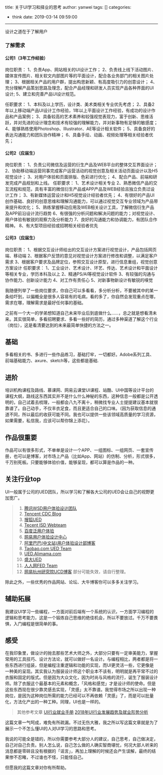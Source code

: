 title: 关于UI学习和择业的思考
author: yanwei
tags: []
categories:
  - think
date: 2019-03-14 09:59:00
---
设计之道在于了解用户
### 了解需求

#### 公司1（3年工作经验）

岗位职责：
1、负责App、网站相关的UI设计工作；
2、负责线上线下活动图片、媒体宣传图片、相关软文内部图片等的平面设计，配合各业务部门的相关图片处理；
3、根据相关产品的用户群，提出构思新颖、有高度吸引力的创意设计；
4、充分理解产品策划思路及理念，配合产品经理和研发人员实现产品各种界面的UI设计;
5、建立和完善产品UI设计规范。
<!-- more -->

任职要求：
1、本科及以上学历，设计类、美术类相关专业优先考虑； 
2、具备2年以上移动端产品UI设计工作经验，1年以上平面设计工作经验，有成功的设计作品和产品案例；
3、具备较高的艺术素养和较强视觉表现力，富于创新、思维活跃，并对先进的设计理念和技术有较强的理解能力，并对新事物有足够的敏感度； 
4、能够熟练使用Photoshop、Illustrator、AE等设计相关软件；
5、具备良好的表达沟通能力和团队协作精神； 
6、具备手绘、动画、视频处理等相关经验者优先；

#### 公司2（应届生）
岗位职责：
1、负责公司微信及运营的衍生产品及WEB平台的整体交互界面设计；
2、协助移动端运营同事完成客户运营活动的视觉创意及相关活动页面设计以及H5视觉设计；
3、对用户体验和页面排版、色彩进行优化；
4、配合产品、前端和研发完成产品规划和上线。
任职要求：
1、艺术设计相关专业
2、熟悉微信产品的交互流程和规范，具有丰富的微信衍生产品或APP产品及WEB经验且独立负责过设计工作；
3、有新媒体运营设计和H5视觉设计经验者优先；
4、有很好的产品UI创作基础、良好的创意思维和理解沟通能力，可以通过视觉交互专业领域为产品带来提升和优化；
5、熟练掌握移动应用及WEB相关设计工具，了解微信衍生产品及APP前沿设计流行趋势
6、有很强的分析问题和解决问题的能力；对视觉设计、用户体验有敏锐的观察力及分析能力
7、良好的沟通能力和协调能力，有团队合作精神。
8、有大型项目经验或招聘相关经验者优先
#### 公司3（应届生）
岗位职责：
1、根据交互设计师给出的交互设计方案进行视觉设计，产品包括网页端、移动端
2、根据客户反馈的意见对视觉设计方案进行修改和调整，以满足客户需求
3、根据客户要求及品牌定位，参照交互设计原型，进行信息重组，视觉创意方案设计
任职要求：
1、工业设计、艺术设计、环艺、传达、艺术设计和平面设计等相关专业，学历本科及以上
2、精通PS/AI等视觉设计软件
3、有较强的沟通与协作能力、创新设计能力
4、对工作有责任心
5、对新事物新设计有敏锐的嗅觉

我随便列举了一些岗位要求，你自己可以多看看，多分析分析，不要被其中的某一条给吓到，以偏概全是很多人容易有的毛病，看的多了，你自然会发现重点在哪，需求在哪，理解需求是最好任何事的基础。

之前有一个大一的学弟想知道自己未来毕业后到底做什么……，总之就是想看清未来。其实很简单，多看招聘要求、多看一些好的简历，通过多种渠道了解这个行业（岗位），这是看清要达到的未来最简单快捷的方法之一。

## 基础

多看相关的书、多进行一些作品练习，基础打牢，一切都好。Adobe系列工具、前端基础能力、axure、sketch等，这些都是基础.

## 进阶

培训机构课程及路线、慕课网、网易云课堂UI课程、站酷、UI中国等设计平台的课程大纲，路线这东西其实并不是什么什么神秘的东西，这种信息一般都是公开透明的，自己试着去梳理，一般都会八九不离十，稍微找专业人士提提建议基本就很靠谱了。自己动手，不仅丰衣足食，而且更适合自己的口味。（因为获取信息的通道不同，所以最后的收获可能不同。我也可以提供一些该领域高质量的学习资源，如果需要，私信我，应该可以帮你锦上添花）。

## 作品很重要
作品可以有很多形式，不单单是设计一个APP、一组图标、一组网页、一套宣传册，也可以是博客，对市场上产品（比如App、网站）的仿制、分析，形式很多，千万别死板。只要能够体验价值，能够呈现，都可以算是作品的一种。

## 关注行业top

UI一般属于公司的UED团队，所以学习和了解各大公司的UED会让自己的视野更加宽广。

> 1. [腾讯WSD用户体验设计团队](http://wsd.tencent.com/)
> 2. [Tencent CDC Blog](http://cdc.tencent.com/)
> 3. [搜狐UED](http://ued.sohu.com/)
> 5. [Tecent ISD Webteam](http://isd.tencent.com/)
> 7. [百度泛用户体验](http://www.baiduux.com/)
> 8. [网易用户体验设计中心](http://uedc.163.com/)
> 10. [阿里巴巴(中文站)用户体验设计部博客](http://www.aliued.cn/)
> 12. [Taobao.com UED Team](http://ued.taobao.com/blog/)
> 18. [UED.Alimama.com](http://ued.alimama.com/)
> 19. [盛大UED](http://www.sndaued.com/blog/)
> 20. [人人网FED Team](http://fed.renren.com/)
> 21. [网易杭州研究院UCD博客](http://ucd.blog.163.com/)
部分可能失效，请自行整理。

除此之外，一些优秀的作品网站、论坛、大牛博客你可以多多关注学习。

## 辅助拓展

我建议UI学习一些编程，一方面对前后端有一个系统的认识，一方面学习编程的逻辑和思考能力，这是一个锻炼自己思维的绝佳机会，所以不要放过。千万不要畏惧，入门编程是很简单的事。

## 感受

在我印象里，做设计的抛去那些艺术大师之外，大部分只要有一定审美能力，掌握常用的工具技巧、设计方法论，就可以做好一名设计。与编程相比，两者都是将一些东西进行组装，但是编程注重逻辑和功能的实现，而UI更灵活一些，它更像是一种美的呈现。其实我认为服装设计师这个职业本不该有，明明就是再平常不过的衣服和固定的版式。但是因为大众文化，因为时尚与风格的流行，诞生了服装设计师。除了衣服这个最基本的元素和概念，「风格和感觉」才是设计师的使命。但是这些东西现在很少靠灵感去实现，「灵感」太不靠谱。我觉得市场之所以出现一种岗位，是因为这种岗位所需的能力已经可以不再依赖「灵感」了，而是可以批量化，方法化产出的一种工种。同理，UI也是一样的。


> 其他参考文章 [UI行业就业手册](https://www.uisdc.com/graduate-ui-design-employment-1)       [2018年UI行业发展趋势及就业形势分析](https://cloud.tencent.com/developer/article/1140000)

这篇文章一气呵成，难免有所疏漏。不过无伤大雅，我之所以写这篇文章就是为了展示一个不怎么懂UI的人对UI学习的思路和思考。

我说的可能全是错的，所以你需要参考大部分人的建议，自己思考，自己做决定，自己对自己负责。别人怎么说，自己怎么做的人确实智商堪忧，何况大部人听来的消息都是零碎且没有根据的「谣言」，再加上理解的时候还会产生误解，最终的结果惨不忍睹，不过谁也不怪，只能怪自己。

但愿我的这篇文章对你有所帮助。